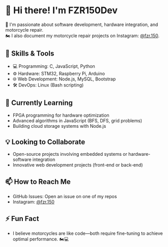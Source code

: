 # 👋 Hi there! I'm FZR150Dev

🔧 I'm passionate about software development, hardware integration, and motorcycle repair.  
🏍️ I also document my motorcycle repair projects on Instagram: [@fzr.150](https://www.instagram.com/fzr.150/).  

## 🚀 Skills & Tools
- 💻 Programming: C, JavaScript, Python
- ⚙️ Hardware: STM32, Raspberry Pi, Arduino
- 🌐 Web Development: Node.js, MySQL, Bootstrap
- 🛠️ DevOps: Linux (Bash scripting)  

## 🌱 Currently Learning
- FPGA programming for hardware optimization
- Advanced algorithms in JavaScript (BFS, DFS, grid problems)
- Building cloud storage systems with Node.js  

## 💡 Looking to Collaborate
- Open-source projects involving embedded systems or hardware-software integration  
- Innovative web development projects (front-end or back-end)  

## 📫 How to Reach Me
- GitHub Issues: Open an issue on one of my repos  
- Instagram: [@fzr.150](https://www.instagram.com/fzr.150/)  

## ⚡ Fun Fact
- I believe motorcycles are like code—both require fine-tuning to achieve optimal performance. 🏍️💻  


<!---
FZR150Dev/FZR150Dev is a ✨ special ✨ repository because its `README.md` (this file) appears on your GitHub profile.
You can click the Preview link to take a look at your changes.
--->

